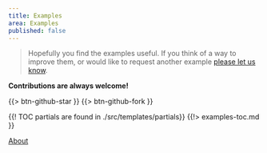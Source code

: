 ```yaml
---
title: Examples
area: Examples
published: false
---
```


> Hopefully you find the examples useful. If you think of a way to improve them, or would like to request another example [please let us know](https://github.com/assemble/assemble/issues).


**Contributions are always welcome!**


{{> btn-github-star }}
{{> btn-github-fork }}


{{! TOC partials are found in ./src/templates/partials}}
{{!> examples-toc.md }}

[About]('./About.md')
